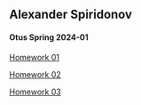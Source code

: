## Alexander Spiridonov

#### Otus Spring 2024-01

[Homework 01](hw01/README.md)

[Homework 02](hw02/README.md)

[Homework 03](hw03/README.md)